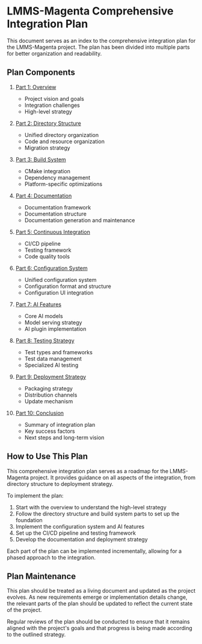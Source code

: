 # LMMS-Magenta Comprehensive Integration Plan

This document serves as an index to the comprehensive integration plan for the LMMS-Magenta project. The plan has been divided into multiple parts for better organization and readability.

## Plan Components

1. [Part 1: Overview](integration_plan_part1_overview.md)
   - Project vision and goals
   - Integration challenges
   - High-level strategy

2. [Part 2: Directory Structure](integration_plan_part2_directory.md)
   - Unified directory organization
   - Code and resource organization
   - Migration strategy

3. [Part 3: Build System](integration_plan_part3_build.md)
   - CMake integration
   - Dependency management
   - Platform-specific optimizations

4. [Part 4: Documentation](integration_plan_part4_documentation.md)
   - Documentation framework
   - Documentation structure
   - Documentation generation and maintenance

5. [Part 5: Continuous Integration](integration_plan_part5_ci.md)
   - CI/CD pipeline
   - Testing framework
   - Code quality tools

6. [Part 6: Configuration System](integration_plan_part6_config.md)
   - Unified configuration system
   - Configuration format and structure
   - Configuration UI integration

7. [Part 7: AI Features](integration_plan_part7_ai_features.md)
   - Core AI models
   - Model serving strategy
   - AI plugin implementation

8. [Part 8: Testing Strategy](integration_plan_part8_testing.md)
   - Test types and frameworks
   - Test data management
   - Specialized AI testing

9. [Part 9: Deployment Strategy](integration_plan_part9_deployment.md)
   - Packaging strategy
   - Distribution channels
   - Update mechanism

10. [Part 10: Conclusion](integration_plan_part10_conclusion.md)
    - Summary of integration plan
    - Key success factors
    - Next steps and long-term vision

## How to Use This Plan

This comprehensive integration plan serves as a roadmap for the LMMS-Magenta project. It provides guidance on all aspects of the integration, from directory structure to deployment strategy.

To implement the plan:

1. Start with the overview to understand the high-level strategy
2. Follow the directory structure and build system parts to set up the foundation
3. Implement the configuration system and AI features
4. Set up the CI/CD pipeline and testing framework
5. Develop the documentation and deployment strategy

Each part of the plan can be implemented incrementally, allowing for a phased approach to the integration.

## Plan Maintenance

This plan should be treated as a living document and updated as the project evolves. As new requirements emerge or implementation details change, the relevant parts of the plan should be updated to reflect the current state of the project.

Regular reviews of the plan should be conducted to ensure that it remains aligned with the project's goals and that progress is being made according to the outlined strategy.
